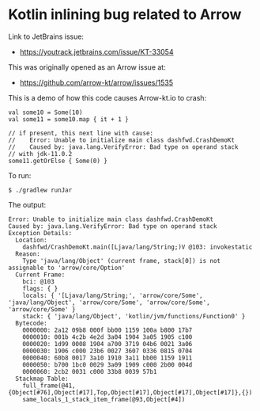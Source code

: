 # Kotlin inlining bug related to Arrow

Link to JetBrains issue: 
- https://youtrack.jetbrains.com/issue/KT-33054

This was originally opened as an Arrow issue at:
- https://github.com/arrow-kt/arrow/issues/1535
 
This is a demo of how this code causes Arrow-kt.io to crash:

    val some10 = Some(10)
    val some11 = some10.map { it + 1 }

    // if present, this next line with cause:
    //    Error: Unable to initialize main class dashfwd.CrashDemoKt
    //    Caused by: java.lang.VerifyError: Bad type on operand stack
    // with jdk-11.0.2
    some11.getOrElse { Some(0) }

To run:

    $ ./gradlew runJar
    
The output:

    Error: Unable to initialize main class dashfwd.CrashDemoKt
    Caused by: java.lang.VerifyError: Bad type on operand stack
    Exception Details:
      Location:
        dashfwd/CrashDemoKt.main([Ljava/lang/String;)V @103: invokestatic
      Reason:
        Type 'java/lang/Object' (current frame, stack[0]) is not assignable to 'arrow/core/Option'
      Current Frame:
        bci: @103
        flags: { }
        locals: { '[Ljava/lang/String;', 'arrow/core/Some', 'java/lang/Object', 'arrow/core/Some', 'arrow/core/Some', 'arrow/core/Some' }
        stack: { 'java/lang/Object', 'kotlin/jvm/functions/Function0' }
      Bytecode:
        0000000: 2a12 09b8 000f bb00 1159 100a b800 17b7
        0000010: 001b 4c2b 4e2d 3a04 1904 3a05 1905 c100
        0000020: 1d99 0008 1904 a700 3719 04b6 0021 3a06
        0000030: 1906 c000 23b6 0027 3607 0336 0815 0704
        0000040: 60b8 0017 3a10 1910 3a11 bb00 1159 1911
        0000050: b700 1bc0 0029 3a09 1909 c000 2b00 004d
        0000060: 2cb2 0031 c000 33b8 0039 57b1          
      Stackmap Table:
        full_frame(@41,{Object[#76],Object[#17],Top,Object[#17],Object[#17],Object[#17]},{})
        same_locals_1_stack_item_frame(@93,Object[#4])